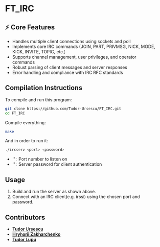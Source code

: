# FT_IRC

## ⚡ Core Features

- Handles multiple client connections using sockets and poll
- Implements core IRC commands (JOIN, PART, PRIVMSG, NICK, MODE, KICK, INVITE, TOPIC, etc.)
- Supports channel management, user privileges, and operator commands
- Robust parsing of client messages and server responses
- Error handling and compliance with IRC RFC standards

## Compilation Instructions
To compile and run this program:
```sh
git clone https://github.com/Tudor-Ursescu/FT_IRC.git
cd FT_IRC
```
Compile everything:
```sh
make
```
And in order to run it:
```sh
./ircserv <port> <password>
```
- '<port>' : Port number to listen on
- '<password>' : Server password for client authentication

## Usage

1. Build and run the server as shown above.
2. Connect with an IRC client(e.g. irssi) using the chosen port and password.

## Contributors

- [**Tudor Ursescu**](https://github.com/Tudor-Ursescu)
- [**Hryhorii Zakharchenko**](https://github.com/grysha11)
- [**Tudor Lupu**](https://github.com/DRACULATudor)